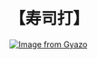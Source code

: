# 【寿司打】 #

[![Image from Gyazo](https://i.gyazo.com/7d1f480d26b5df6dec0ea0fa4838495e.jpg)](https://gyazo.com/7d1f480d26b5df6dec0ea0fa4838495e)
